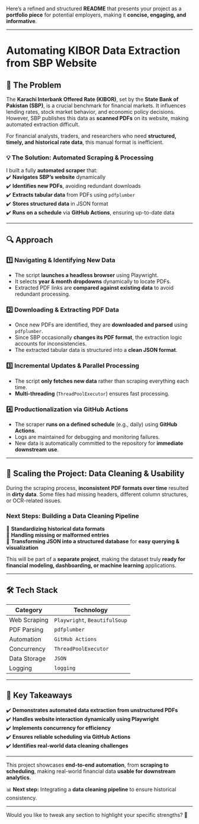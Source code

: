 Here’s a refined and structured **README** that presents your project as a **portfolio piece** for potential employers, making it **concise, engaging, and informative**.  

---

# **Automating KIBOR Data Extraction from SBP Website**  

## **📌 The Problem**  

The **Karachi Interbank Offered Rate (KIBOR)**, set by the **State Bank of Pakistan (SBP)**, is a crucial benchmark for financial markets. It influences lending rates, stock market behavior, and economic policy decisions. However, SBP publishes this data as **scanned PDFs** on its website, making automated extraction difficult.  

For financial analysts, traders, and researchers who need **structured, timely, and historical rate data**, this manual format is inefficient.  

### **💡 The Solution: Automated Scraping & Processing**  

I built a fully **automated scraper** that:  
✔️ **Navigates SBP’s website** dynamically  
✔️ **Identifies new PDFs**, avoiding redundant downloads  
✔️ **Extracts tabular data** from PDFs using `pdfplumber`  
✔️ **Stores structured data** in JSON format  
✔️ **Runs on a schedule** via **GitHub Actions**, ensuring up-to-date data  

---

## **🔍 Approach**  

### **1️⃣ Navigating & Identifying New Data**  

- The script **launches a headless browser** using Playwright.  
- It selects **year & month dropdowns** dynamically to locate PDFs.  
- Extracted PDF links are **compared against existing data** to avoid redundant processing.  

### **2️⃣ Downloading & Extracting PDF Data**  

- Once new PDFs are identified, they are **downloaded and parsed** using `pdfplumber`.  
- Since SBP occasionally **changes its PDF format**, the extraction logic accounts for inconsistencies.  
- The extracted tabular data is structured into a **clean JSON format**.  

### **3️⃣ Incremental Updates & Parallel Processing**  

- The script **only fetches new data** rather than scraping everything each time.  
- **Multi-threading** (`ThreadPoolExecutor`) ensures fast processing.  

### **4️⃣ Productionalization via GitHub Actions**  

- The scraper **runs on a defined schedule** (e.g., daily) using **GitHub Actions**.  
- Logs are maintained for debugging and monitoring failures.  
- New data is automatically committed to the repository for **immediate downstream use**.  

---

## **🚀 Scaling the Project: Data Cleaning & Usability**  

During the scraping process, **inconsistent PDF formats over time** resulted in **dirty data**. Some files had missing headers, different column structures, or OCR-related issues.  

### **Next Steps: Building a Data Cleaning Pipeline**  
🔹 **Standardizing historical data formats**  
🔹 **Handling missing or malformed entries**  
🔹 **Transforming JSON into a structured database** for **easy querying & visualization**  

This will be part of a **separate project**, making the dataset truly **ready for financial modeling, dashboarding, or machine learning** applications.  

---

## **🛠️ Tech Stack**  

| **Category**  | **Technology** |
|--------------|--------------|
| Web Scraping | `Playwright`, `BeautifulSoup` |
| PDF Parsing  | `pdfplumber` |
| Automation   | `GitHub Actions` |
| Concurrency  | `ThreadPoolExecutor` |
| Data Storage | `JSON` |
| Logging      | `logging` |

---

## **🎯 Key Takeaways**  

✔️ **Demonstrates automated data extraction from unstructured PDFs**  
✔️ **Handles website interaction dynamically using Playwright**  
✔️ **Implements concurrency for efficiency**  
✔️ **Ensures reliable scheduling via GitHub Actions**  
✔️ **Identifies real-world data cleaning challenges**  

---

This project showcases **end-to-end automation**, from **scraping to scheduling**, making real-world financial data **usable for downstream analytics**.  

📊 **Next step:** Integrating a **data cleaning pipeline** to ensure historical consistency.  

---

Would you like to tweak any section to highlight your specific strengths? 🚀

